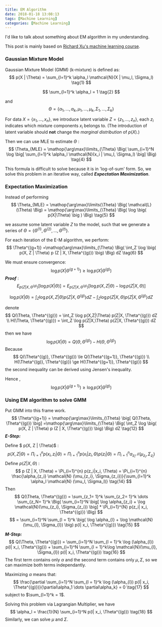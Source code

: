 ```yaml
---
title: EM Algorithm
date: 2018-01-18 13:08:13
tags: [Machine Learning]
categories: [Machine Learning]
---
```


I'd like to talk about something about EM algorithm in my understanding.

This post is mainly based on [Richard Xu's machine learning course](https://www.bilibili.com/video/av12802062/?from=search&seid=12077428943005827344).

<!-- more -->

### Gaussian Mixture Model

Gaussian Mixture Model (GMM) (k-mixture) is defined as:
$$
p(X | \Theta) = \sum_{l=1}^k \alpha_l \mathcal{N}(X | \mu_l, \Sigma_l) \tag{1}
$$

$$
\sum_{l=1}^k \alpha_l = 1 \tag{2}
$$

and
$$
\Theta = \{ \alpha_1, \dots, \alpha_k, \mu_1, \dots, \mu_k, \Sigma_1, \dots, \Sigma_k \} \tag{3}
$$

For data $X = \{ x_1, \dots, x_n \}$, we introduce latent variable $Z = \{ z_1, \dots, z_n \}$, each $z_i$ indicates which mixture components $x_i$ belongs to. (The introduction of latent variable should **not** change the *marginal distribution* of $p(X)$.)

Then we can use MLE to estimate $\Theta$ : 
$$
\Theta_{MLE} = \mathop{\arg\max}\limits_{\Theta} \Big( \sum_{i=1}^N \log \big[ \sum_{l=1}^k \alpha_l \mathcal{N}(x_i | \mu_l, \Sigma_l) \big] \Big) \tag{4} 
$$

This formula is difficult to solve because it is in 'log-of-sum' form. So, we solve this problem in an iterative way, called ***Expectation Maximization***.


### Expectation Maximization

Instead of performing 
$$
\Theta_{MLE} = \mathop{\arg\max}\limits{\Theta} \Big( \mathcal{L}(\Theta) \Big) = \mathop{\arg\max}\limits_{\Theta} \Big( \log \big( p(X|\Theta) \big ) \Big) \tag{5}
$$

we assume some latent variable $Z$ to the model, such that we generate a series of $\Theta = \{ \Theta^{(1)},  \Theta^{(2)}, \dots, \Theta^{(t)} \}$.

For each iteration of the E-M algorithm, we perform:
$$
\Theta^{(g+1)} =\mathop{\arg\max}\limits_{\Theta} \Big( \int_Z \log \big( p(X, Z | \Theta) p (Z | X, \Theta^{(g)}) \big) \Big) dZ \tag{6}
$$

We must ensure convergence:
$$
\log p(X|\Theta^{(g+1)}) \ge \log p(X|\Theta^{(g)}) \tag{7}
$$
***Proof*** :
$$
E_{p(Z|X, \Theta^{(g)})} \Big[\log p(X|\Theta) \Big] = E_{p(Z|X, \Theta^{(g)})} \Big[\log p(X,Z|\Theta) - \log p(Z|X,\Theta) \Big] \tag{8}
$$

$$
\log p(X|\Theta) =  \int_Z  \log p(X,Z|\Theta) p(Z|X, \Theta^{(g)}) dZ -  \int_Z  \log p(Z|X,\Theta) p(Z|X, \Theta^{(g)}) dZ \tag{9}
$$

denote 
$$
Q(\Theta, \Theta^{(g)}) = \int_Z  \log p(X,Z|\Theta) p(Z|X, \Theta^{(g)}) dZ \\
H(\Theta, \Theta^{(g)}) = \int_Z  \log p(Z|X,\Theta) p(Z|X, \Theta^{(g)}) dZ
$$
then we have
$$
\log p(X|\Theta) =Q(\Theta, \Theta^{(g)}) - H(\Theta, \Theta^{(g)}) \tag{10}
$$
Because 
$$
Q(\Theta^{(g)}, \Theta^{(g)}) \le Q(\Theta^{(g+1)}, \Theta^{(g)}) \\
H(\Theta^{(g)}, \Theta^{(g)}) \ge H(\Theta^{(g+1)}, \Theta^{(g)})
$$
the second inequality can be derived using Jensen's inequality.

Hence , 
$$
\log p(X|\Theta^{(g+1)}) \ge \log p(X|\Theta^{(g)}) \tag{11}
$$

### Using EM algorithm to solve GMM

Put GMM into this frame work.
$$
\Theta^{(g+1)} = \mathop{\arg\max}\limits_{\Theta} \big[ Q(\Theta, \Theta^{(g)}) \big] =\mathop{\arg\max}\limits_{\Theta} \Big( \int_Z \log \big( p(X, Z | \Theta) p (Z | X, \Theta^{(g)}) \big) \Big) dZ \tag{12}
$$
***E-Step:***

Define $ p(X, Z | \Theta)$ :
$$
p(X, Z | \Theta) = \Pi_{i=1}^n p(x_i, z_i | \Theta) = \Pi_{i=1}^n p(x_i|z_i, \Theta) p(z_i|\Theta) =  \Pi_{i=1}^n \alpha_{z_i} \mathcal{N}(\mu_{z_i}, \Sigma_{z_i}) \tag{13}
$$
Define $p (Z | X, \Theta)$ :
$$
p (Z | X, \Theta) = \Pi_{i=1}^{n} p(z_i|x_i, \Theta) = \Pi_{i=1}^{n} \frac{\alpha_{z_i} \mathcal{N} (\mu_{z_i}, \Sigma_{z_i})}{\sum_{l=1}^k \alpha_l \mathcal{N} (\mu_l, \Sigma_l)} \tag{14}
$$
 Then 
$$
Q(\Theta, \Theta^{(g)}) = \sum_{z_1= 1}^k  \sum_{z_2= 1}^k  \dots  \sum_{z_N= 1}^k \Big( \sum_{i=1}^N \big[ \log \alpha_{z_i} + \log \mathcal{N}(\mu_{z_i}, \Sigma_{z_i})  \big] * \Pi_{i=1}^{N}  p(z_i| x_i, \Theta^{(g)}) \Big) 
$$
$$
 = \sum_{i=1}^N \sum_{l = 1}^k \big( \log \alpha_{l} + \log \mathcal{N}(\mu_{l}, \Sigma_{l}) \big) p(l| x_i, \Theta^{(g)}) \tag{15}
$$


***M-Step:***
$$
Q(\Theta, \Theta^{(g)}) = \sum_{i=1}^N \sum_{l = 1}^k  \log (\alpha_{l}) p(l| x_i, \Theta^{(g)})  + \sum_{i=1}^N \sum_{l = 1}^k\log \mathcal{N}(\mu_{l}, \Sigma_{l}) p(l| x_i, \Theta^{(g)}) \tag{16}
$$
The first term contains only $\alpha$ and the second term contains only $\mu, \Sigma$, so we can maximize both terms independantly.

Maximizing $\alpha$ means that:
$$
\frac{\partial \sum_{i=1}^N \sum_{l = 1}^k  \log (\alpha_{l}) p(l| x_i, \Theta^{(g)})}{\partial\alpha_1 \dots \partial\alpha_k} = 0 \tag{17}
$$
subject to $\sum_{l=1}^k = 1$. 

Solving this problem via Lagrangian Multiplier, we have
$$
\alpha_l = \frac{1}{N} \sum_{i=1}^N p(l| x_i, \Theta^{(g)}) \tag{18}
$$
Similarly, we can solve $\mu$ and $\Sigma$.

 












